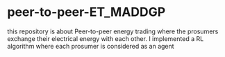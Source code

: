 # peer-to-peer-ET_MADDGP
this repository is about Peer-to-peer energy trading where the prosumers exchange their electrical energy with each other. I implemented a RL algorithm where each prosumer is considered as an agent
